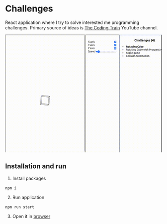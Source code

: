 # Challenges

React application where I try to solve interested me programming challenges.
Primary source of ideas is [The Coding Train](https://www.youtube.com/@TheCodingTrain) YouTube channel.

![app](./application.gif)
## Installation and run
1. Install packages
```shell
npm i
```
2. Run application
```shell
npm run start
```
3. Open it in [browser](http://localhost:3000)
